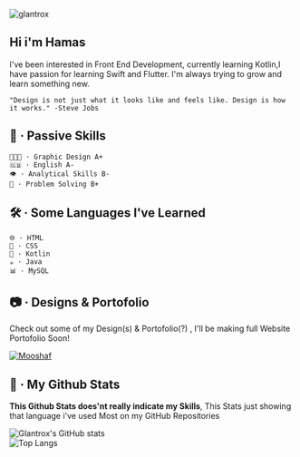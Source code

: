
![glantrox](https://cdn.discordapp.com/attachments/929387503935434802/1016324785099251813/banner_github.png)

## Hi i'm Hamas
I've been interested in Front End Development, currently learning Kotlin,I have passion for learning Swift and Flutter. 
I'm always trying to grow and learn something new.

```"Design is not just what it looks like and feels like. Design is how it works." -Steve Jobs```

## 🧠 · Passive Skills
```
🧑🏻‍🎨 · Graphic Design A+
🇬🇧 · English A-
👁 · Analytical Skills B-
🤔 · Problem Solving B+
```
## 🛠 · Some Languages I've Learned
```
🌐 · HTML
🎨 · CSS 
🤖 · Kotlin 
☕️ · Java
📊 · MySQL
```

## 📷 · Designs & Portofolio
Check out some of my Design(s) & Portofolio(?) , I'll be making full Website Portofolio Soon!

<a href="https://www.figma.com/file/eRfDScW9KQzFgp95WCdd10/iMushaf-UI%2FUX?node-id=0%3A1">
<img src="https://cdn.discordapp.com/attachments/929387503935434802/1016346616648699934/Untitled-3.png" alt="Mooshaf">
</a>

## 🚀 · My Github Stats
**This Github Stats does'nt really indicate my Skills**, This Stats just showing that language i've used Most on my GitHub Repositories

![Glantrox's GitHub stats](https://github-readme-stats.vercel.app/api/?username=Izan2020&show_icons=true&title_color=fff&icon_color=79ff97&text_color=9f9f9f&bg_color=151515) <br>
![Top Langs](https://github-readme-stats.vercel.app/api/top-langs/?username=Izan2020&layout=compact&show_icons=true&title_color=fff&icon_color=79ff97&text_color=9f9f9f&bg_color=151515)


